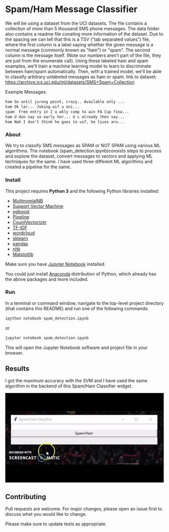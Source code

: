 # Spam/Ham Message Classifier

We will be using a dataset from the UCI datasets. The file contains a collection of more than 5 thousand SMS phone messages. The data folder also contains a readme file conating more information of the dataset. Due to the spacing we can tell that this is a TSV ("tab separated values") file, where the first column is a label saying whether the given message is a normal message (commonly known as "ham") or "spam". The second column is the message itself. (Note our numbers aren't part of the file, they are just from the enumerate call).  Using these labeled ham and spam examples, we'll train a machine learning model to learn to discriminate between ham/spam automatically. Then, with a trained model, we'll be able to classify arbitrary unlabeled messages as ham or spam.  link to dataset: https://archive.ics.uci.edu/ml/datasets/SMS+Spam+Collection

Example Messages:

```
ham	Go until jurong point, crazy.. Available only ...
ham	Ok lar... Joking wif u oni...
spam  Free entry in 2 a wkly comp to win FA Cup fina...
ham	U dun say so early hor... U c already then say...
ham	Nah I don't think he goes to usf, he lives aro...

```

### About

We try to classify SMS messages as SPAM or NOT SPAM using various ML algorithms. The notebook (spam_detection.ipynb)consists steps to process and explore the dataset, convert messages to vectors and applying ML techniques for the same. I have used three different ML algorithms and created a pipeline for the same.

### Install

This project requires **Python 3** and the following Python libraries installed:

- [MultinomialNB](https://scikit-learn.org/stable/modules/generated/sklearn.naive_bayes.MultinomialNB.html)
- [Support Vector Machine](https://scikit-learn.org/stable/modules/svm.html)
- [xgboost](xgboost.readthedocs.io/en/latest/build.html)
- [Pipeline](https://scikit-learn.org/stable/modules/generated/sklearn.pipeline.Pipeline.html)
- [CountVectorizer](https://scikit-learn.org/stable/modules/generated/sklearn.feature_extraction.text.CountVectorizer.html)
- [TF-IDF](https://scikit-learn.org/stable/modules/generated/sklearn.feature_extraction.text.TfidfTransformer.html)
- [wordcloud](https://github.com/amueller/word_cloud)
- [sklearn](scikit-learn.org/)
- [pandas](https://pandas.org/)
- [nltk](https://nltk.org/)
- [Matplotlib](https://matplotlib.org/)

Make sure you have [Jupyter Notebook](http://ipython.org/notebook.html) installed.

You could just install [Anaconda](http://continuum.io/downloads) distribution of Python, which already has the above packages and more included. 


### Run

In a terminal or command window, navigate to the top-level project directory (that contains this README) and run one of the following commands:

```bash
ipython notebook spam_detection.ipynb
```  
or
```bash
jupyter notebook spam_detection.ipynb
```

This will open the Jupyter Notebook software and project file in your browser.

## Results 
I got the maximum accuracy with the SVM and I have used the same algorithm in the backend of this Spam/Ham Classifier widget.

![Spam/Ham Classifier](Demo/demo.gif)

## Contributing
Pull requests are welcome. For major changes, please open an issue first to discuss what you would like to change.

Please make sure to update tests as appropriate.

